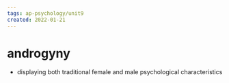 ```yaml
---
tags: ap-psychology/unit9 
created: 2022-01-21
---
```


# androgyny

- displaying both traditional female and male psychological characteristics 
